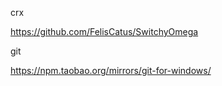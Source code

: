 crx

https://github.com/FelisCatus/SwitchyOmega

git

https://npm.taobao.org/mirrors/git-for-windows/
